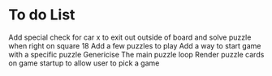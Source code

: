 
# To do List

Add special check for car x to exit out outside of board and solve puzzle when right on square 18
Add a few puzzles to play
Add a way to start game with a specific puzzle
Genericise The main puzzle loop
Render puzzle cards on game startup to allow user to pick a game
